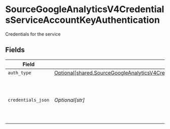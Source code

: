 # SourceGoogleAnalyticsV4CredentialsServiceAccountKeyAuthentication

Credentials for the service


## Fields

| Field                                                                                                                                                                                              | Type                                                                                                                                                                                               | Required                                                                                                                                                                                           | Description                                                                                                                                                                                        | Example                                                                                                                                                                                            |
| -------------------------------------------------------------------------------------------------------------------------------------------------------------------------------------------------- | -------------------------------------------------------------------------------------------------------------------------------------------------------------------------------------------------- | -------------------------------------------------------------------------------------------------------------------------------------------------------------------------------------------------- | -------------------------------------------------------------------------------------------------------------------------------------------------------------------------------------------------- | -------------------------------------------------------------------------------------------------------------------------------------------------------------------------------------------------- |
| `auth_type`                                                                                                                                                                                        | [Optional[shared.SourceGoogleAnalyticsV4CredentialsServiceAccountKeyAuthenticationAuthType]](undefined/models/shared/sourcegoogleanalyticsv4credentialsserviceaccountkeyauthenticationauthtype.md) | :heavy_minus_sign:                                                                                                                                                                                 | N/A                                                                                                                                                                                                |                                                                                                                                                                                                    |
| `credentials_json`                                                                                                                                                                                 | *Optional[str]*                                                                                                                                                                                    | :heavy_check_mark:                                                                                                                                                                                 | The JSON key of the service account to use for authorization                                                                                                                                       | { "type": "service_account", "project_id": YOUR_PROJECT_ID, "private_key_id": YOUR_PRIVATE_KEY, ... }                                                                                              |